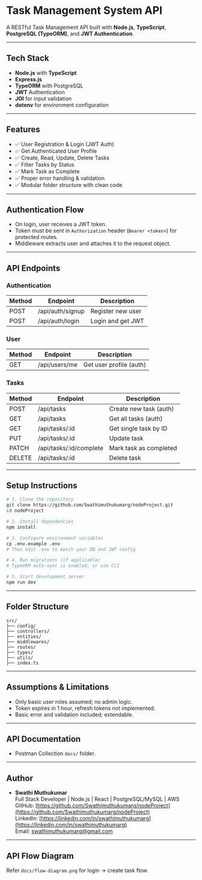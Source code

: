 
# Task Management System API

A RESTful Task Management API built with **Node.js**, **TypeScript**, **PostgreSQL (TypeORM)**, and **JWT Authentication**.

---

## Tech Stack

- **Node.js** with **TypeScript**
- **Express.js**
- **TypeORM** with PostgreSQL
- **JWT** Authentication
- **JOI** for input validation
- **dotenv** for environment configuration

---

## Features

- ✅ User Registration & Login (JWT Auth)
- ✅ Get Authenticated User Profile
- ✅ Create, Read, Update, Delete Tasks
- ✅ Filter Tasks by Status
- ✅ Mark Task as Complete
- ✅ Proper error handling & validation
- ✅ Modular folder structure with clean code

---

## Authentication Flow

- On login, user receives a JWT token.
- Token must be sent in `Authorization` header (`Bearer <token>`) for protected routes.
- Middleware extracts user and attaches it to the request object.

---

##  API Endpoints

### Authentication

| Method | Endpoint         | Description           |
|--------|------------------|-----------------------|
| POST   | /api/auth/signup | Register new user     |
| POST   | /api/auth/login  | Login and get JWT     |

### User

| Method | Endpoint       | Description             |
|--------|----------------|-------------------------|
| GET    | /api/users/me  | Get user profile (auth) |

### Tasks

| Method | Endpoint                         | Description                   |
|--------|----------------------------------|-------------------------------|
| POST   | /api/tasks                       | Create new task (auth)        |
| GET    | /api/tasks                       | Get all tasks (auth)          |
| GET    | /api/tasks/:id                   | Get single task by ID         |
| PUT    | /api/tasks/:id                   | Update task                   |
| PATCH  | /api/tasks/:id/complete          | Mark task as completed        |
| DELETE | /api/tasks/:id                   | Delete task                   |

---

## Setup Instructions

```bash
# 1. Clone the repository
git clone https://github.com/Swathimuthukumarg/nodeProject.git
cd nodeProject

# 2. Install dependencies
npm install

# 3. Configure environment variables
cp .env.example .env
# Then edit .env to match your DB and JWT config

# 4. Run migrations (if applicable)
# TypeORM auto-sync is enabled, or use CLI

# 5. Start development server
npm run dev
```

---

## Folder Structure

```
src/
├── config/
├── controllers/
├── entities/
├── middlewares/
├── routes/
├── types/
├── utils/
├── index.ts
```

---

## Assumptions & Limitations

- Only basic user roles assumed; no admin logic.
- Token expires in 1 hour, refresh tokens not implemented.
- Basic error and validation included; extendable.

---

## API Documentation

- Postman Collection `docs/` folder.

---

## Author

- **Swathi Muthukumar**  
  Full Stack Developer | Node.js | React | PostgreSQL/MySQL | AWS 
  GitHub: [https://github.com/Swathimuthukumarg/nodeProject](https://github.com/Swathimuthukumarg/nodeProject)  
  LinkedIn: [https://linkedin.com/in/swathimuthukumarg](https://linkedin.com/in/swathimuthukumarg)  
  Email: swathimuthukumarg@gmail.com

---

## API Flow Diagram

Refer `docs/flow-diagram.png` for login → create task flow.
